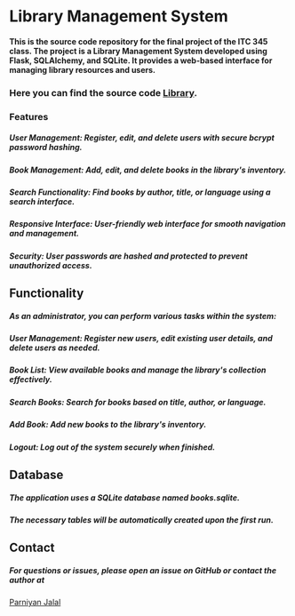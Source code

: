 # Library Management System

#### This is the source code repository for the final project of the ITC 345 class. The project is a Library Management System developed using Flask, SQLAlchemy, and SQLite. It provides a web-based interface for managing library resources and users.

### Here you can find the source code [Library](https://drive.google.com/drive/folders/1cJo_XjbvUt2Rt71Ite8lUl1YH9MUdFzr?usp=drive_link).

### Features

  ##### User Management: Register, edit, and delete users with secure bcrypt password hashing.
  #####  Book Management: Add, edit, and delete books in the library's inventory.
  #####   Search Functionality: Find books by author, title, or language using a search interface.
  ##### Responsive Interface: User-friendly web interface for smooth navigation and management.
  #####  Security: User passwords are hashed and protected to prevent unauthorized access.

## Functionality

##### As an administrator, you can perform various tasks within the system:

 #####    User Management: Register new users, edit existing user details, and delete users as needed.
 #####   Book List: View available books and manage the library's collection effectively.
 #####   Search Books: Search for books based on title, author, or language.
  #####   Add Book: Add new books to the library's inventory.
 #####   Logout: Log out of the system securely when finished.

## Database

 #####  The application uses a SQLite database named books.sqlite.
 #####  The necessary tables will be automatically created upon the first run.

## Contact

 ##### For questions or issues, please open an issue on GitHub or contact the author at 
[Parniyan Jalal](parniyan.jalal2@auaf.edu.af) 
